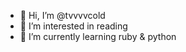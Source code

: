 - 👋 Hi, I’m @tvvvvcold
- 👀 I’m interested in reading
- 🌱 I’m currently learning ruby & python


<!---
tvvvvcold/tvvvvcold is a ✨ special ✨ repository because its `README.md` (this file) appears on your GitHub profile.
You can click the Preview link to take a look at your changes.
--->
